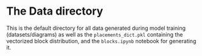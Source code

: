 # The Data directory
This is the default directory for all data generated during model training (datasets/diagrams) as well as the ```placements_dict.pkl``` containing the vectorized block distribution, and the ```blocks.ipynb``` notebook for generating it.